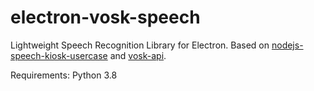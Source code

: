 # electron-vosk-speech
Lightweight Speech Recognition Library for Electron.
Based on [nodejs-speech-kiosk-usercase](https://www.npmjs.com/package/nodejs-speech-kiosk-usercase) and [vosk-api](https://github.com/alphacep/vosk-api).

Requirements:
Python 3.8
